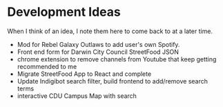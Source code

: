# Development Ideas
When I think of an idea, I note them here to come back to at a later time.

- Mod for Rebel Galaxy Outlaws to add user's own Spotify.
- Front end form for Darwin City Council StreetFood JSON
- chrome extension to remove channels from Youtube that keep getting recommended to me
- Migrate StreetFood App to React and complete
- Update Indigibot search filter, build frontend to add/remove search terms
- interactive CDU Campus Map with search
